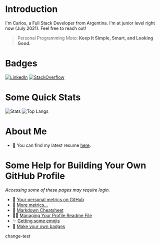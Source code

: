 # Introduction
I'm Carlos, a Full Stack Developer from Argentina. I'm at junior level right now (July 2021). Feel free to reach out!

> Personal Programming Moto: **Keep It Simple, Smart, and Looking Good.**

# Badges
<a href="https://www.linkedin.com/in/carloswm85/"><img src="https://img.shields.io/badge/LinkedIn--_.svg?style=social&logo=linkedin" alt="LinkedIn"></a>
<a href="https://stackoverflow.com/users/7389293/carloswm85"><img src="https://img.shields.io/badge/StackOverflow--_.svg?style=social&logo=stackoverflow" alt="StackOverflow"></a>

# Some Quick Stats
![Stats](https://github-readme-stats.vercel.app/api?username=carloswm85&show_icons=true&count_private=true&line_height=40&theme=dark)
![Top Langs](https://github-readme-stats.vercel.app/api/top-langs/?username=carloswm85&theme=dark)

# About Me
- 📝 You can find my latest resume [here](https://carloswm85.github.io/portfolio/documents/carlos_resume_latest.pdf).

# Some Help for Building Your Own GitHub Profile
_Accessing some of these pages may require login._
- 📐 [Your personal metrics on GitHub](https://github.com/lowlighter/metrics)
- 📏 [More metrics...](https://github.com/anuraghazra/github-readme-stats)
- 📃 [Markdown Cheatsheet](https://github.com/adam-p/markdown-here/wiki/Markdown-Cheatsheet)
- 🙋‍♂️ [Managing Your Profile Readme File](https://docs.github.com/en/github/setting-up-and-managing-your-github-profile/customizing-your-profile/managing-your-profile-readme)
- ✨ [Getting some emojis](https://emojipedia.org/)
- 📛 [Make your own badges](https://shields.io/)

change-test